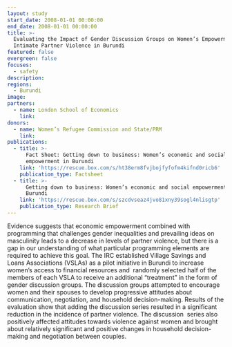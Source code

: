 ```yaml
---
layout: study
start_date: 2008-01-01 00:00:00
end_date: 2008-01-01 00:00:00
title: >-
  Evaluating the Impact of Gender Discussion Groups on Women’s Empowerment and
  Intimate Partner Violence in Burundi
featured: false
evergreen: false
focuses:
  - safety
description:
regions:
  - Burundi
image:
partners:
  - name: London School of Economics
    link:
donors:
  - name: Women’s Refugee Commission and State/PRM
    link:
publications:
  - title: >-
      Fact Sheet: Getting down to business: Women’s economic and social
      empowerment in Burundi
    link: 'https://rescue.box.com/s/ht38erm8fvjbojfyfofm4kifnd0ricb6'
    publication_type: Factsheet
  - title: >-
      Getting down to business: Women’s economic and social empowerment in
      Burundi
    link: 'https://rescue.box.com/s/szcdvseaz4jvo81xny39sogl4nlisgtp'
    publication_type: Research Brief
---
```


Evidence suggests that economic empowerment combined with programming that challenges gender inequalities and prevailing ideas on masculinity leads to a decrease in levels of partner violence, but there is a gap in our understanding of what particular programming elements are required to achieve this goal. The IRC established Village Savings and Loans Associations (VSLAs) as a pilot initiative in Burundi to increase women’s access to financial resources and&nbsp; randomly selected half of the members of each VSLA to receive an additional “treatment” in the form of gender discussion groups. The discussion groups attempted to encourage women and their spouses to develop progressive attitudes about communication, negotiation, and household decision-making. Results of the evaluation show that adding the discussion series resulted in a significant reduction in the incidence of partner violence. The discussion&nbsp; series also positively affected attitudes towards violence against women and brought about relatively significant and positive changes in household decision-making and negotiation between couples.